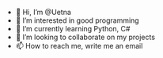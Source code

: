 - 👋 Hi, I’m @Uetna
- 👀 I’m interested in good programming 
- 🌱 I’m currently learning Python, C# 
- 💞️ I’m looking to collaborate on my projects
- 📫 How to reach me, write me an email 

<!---
Uetna/Uetna is a ✨ special ✨ repository because its `README.md` (this file) appears on your GitHub profile.
You can click the Preview link to take a look at your changes.
--->
